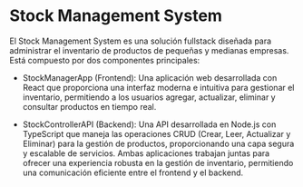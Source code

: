 # Stock Management System

El Stock Management System es una solución fullstack diseñada para administrar el inventario de productos de pequeñas y medianas empresas. Está compuesto por dos componentes principales:

- StockManagerApp (Frontend): Una aplicación web desarrollada con React que proporciona una interfaz moderna e intuitiva para gestionar el inventario, permitiendo a los usuarios agregar, actualizar, eliminar y consultar productos en tiempo real.

- StockControllerAPI (Backend): Una API desarrollada en Node.js con TypeScript que maneja las operaciones CRUD (Crear, Leer, Actualizar y Eliminar) para la gestión de productos, proporcionando una capa segura y escalable de servicios.
Ambas aplicaciones trabajan juntas para ofrecer una experiencia robusta en la gestión de inventario, permitiendo una comunicación eficiente entre el frontend y el backend.